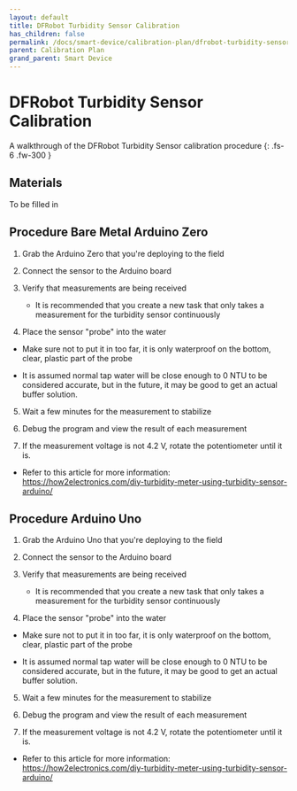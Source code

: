 ```yaml
---
layout: default
title: DFRobot Turbidity Sensor Calibration
has_children: false
permalink: /docs/smart-device/calibration-plan/dfrobot-turbidity-sensor-calibration
parent: Calibration Plan
grand_parent: Smart Device
---
```


# DFRobot Turbidity Sensor Calibration

A walkthrough of the DFRobot Turbidity Sensor calibration procedure
{: .fs-6 .fw-300 }

## Materials

To be filled in

## Procedure Bare Metal Arduino Zero

1. Grab the Arduino Zero that you're deploying to the field

2. Connect the sensor to the Arduino board

3. Verify that measurements are being received

    - It is recommended that you create a new task that only takes a measurement for the turbidity sensor continuously

4. Place the sensor "probe" into the water

  - Make sure not to put it in too far, it is only waterproof on the bottom, clear, plastic part of the probe

  - It is assumed normal tap water will be close enough to 0 NTU to be considered accurate, but in the future, it may be good to get an actual buffer solution.

5. Wait a few minutes for the measurement to stabilize

6. Debug the program and view the result of each measurement

7. If the measurement voltage is not 4.2 V, rotate the potentiometer until it is.

  - Refer to this article for more information: https://how2electronics.com/diy-turbidity-meter-using-turbidity-sensor-arduino/
  
## Procedure Arduino Uno

1. Grab the Arduino Uno that you're deploying to the field

2. Connect the sensor to the Arduino board

3. Verify that measurements are being received

    - It is recommended that you create a new task that only takes a measurement for the turbidity sensor continuously

4. Place the sensor "probe" into the water

  - Make sure not to put it in too far, it is only waterproof on the bottom, clear, plastic part of the probe

  - It is assumed normal tap water will be close enough to 0 NTU to be considered accurate, but in the future, it may be good to get an actual buffer solution.

5. Wait a few minutes for the measurement to stabilize

6. Debug the program and view the result of each measurement

7. If the measurement voltage is not 4.2 V, rotate the potentiometer until it is.

  - Refer to this article for more information: https://how2electronics.com/diy-turbidity-meter-using-turbidity-sensor-arduino/

